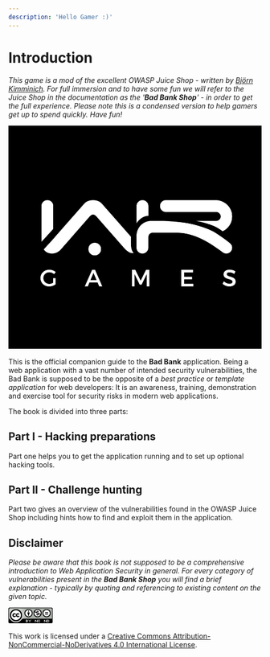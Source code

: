 ```yaml
---
description: 'Hello Gamer :)'
---
```


# Introduction

_This game is a mod of the excellent OWASP Juice Shop - written by_ [_Björn Kimminich_](http://kimminich.de/)_. For full_   _immersion and to have some fun we will refer to the Juice Shop in the documentation as the '**Bad Bank Shop**' - in order to get the full experience. Please note this is a condensed version to help gamers get up to spend quickly. Have fun!_

![](.gitbook/assets/war-games_logo-4.jpg)

This is the official companion guide to the **Bad Bank** application. Being a web application with a vast number of intended security vulnerabilities, the Bad Bank is supposed to be the opposite of a _best practice_ or _template application_ for web developers: It is an awareness, training, demonstration and exercise tool for security risks in modern web applications. 

The book is divided into three parts:

## Part I - Hacking preparations

Part one helps you to get the application running and to set up optional hacking tools.

## Part II - Challenge hunting

Part two gives an overview of the vulnerabilities found in the OWASP Juice Shop including hints how to find and exploit them in the application.

## Disclaimer

_Please be aware that this book is not supposed to be a comprehensive introduction to Web Application Security in general. For every category of vulnerabilities present in the **Bad Bank Shop** you will find a brief explanation - typically by quoting and referencing to existing content on the given topic._

[![CC BY-NC-ND 4.0](.gitbook/assets/cc_by-nc-nd_4.0.png)](https://creativecommons.org/licenses/by-nc-nd/4.0/)

This work is licensed under a [Creative Commons Attribution-NonCommercial-NoDerivatives 4.0 International License](https://creativecommons.org/licenses/by-nc-nd/4.0/).

